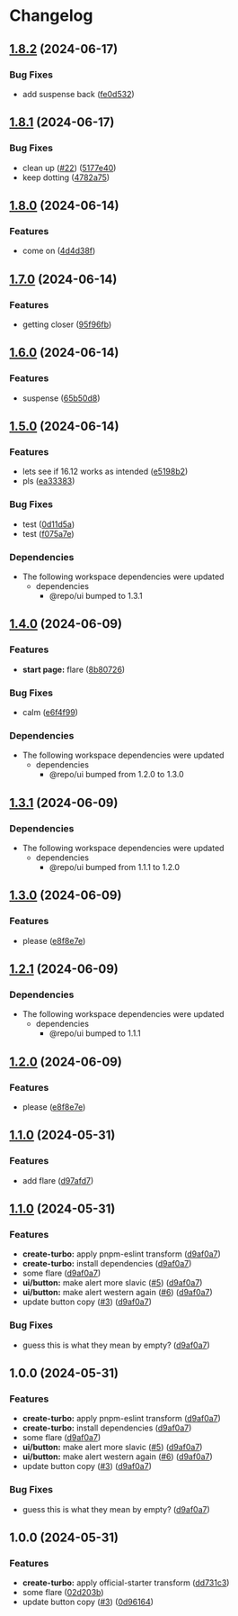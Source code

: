 # Changelog

## [1.8.2](https://github.com/axeen/release-please-test/compare/web-v1.8.1...web-v1.8.2) (2024-06-17)


### Bug Fixes

* add suspense back ([fe0d532](https://github.com/axeen/release-please-test/commit/fe0d53214b98cacb48bc706a7e7eaf3f962cf939))

## [1.8.1](https://github.com/axeen/release-please-test/compare/web-v1.8.0...web-v1.8.1) (2024-06-17)


### Bug Fixes

* clean up ([#22](https://github.com/axeen/release-please-test/issues/22)) ([5177e40](https://github.com/axeen/release-please-test/commit/5177e405bd6b4bb977dd94ee30efc23b96419f94))
* keep dotting ([4782a75](https://github.com/axeen/release-please-test/commit/4782a75f0153f04e7f31f0e91dd77c9e5e768610))

## [1.8.0](https://github.com/axeen/release-please-test/compare/web-v1.7.0...web-v1.8.0) (2024-06-14)


### Features

* come on ([4d4d38f](https://github.com/axeen/release-please-test/commit/4d4d38f8f796bc6fab16e0437a1d48d8ca11ca99))

## [1.7.0](https://github.com/axeen/release-please-test/compare/web-v1.6.0...web-v1.7.0) (2024-06-14)


### Features

* getting closer ([95f96fb](https://github.com/axeen/release-please-test/commit/95f96fb74242d10c207488c4b9417fbba496f089))

## [1.6.0](https://github.com/axeen/release-please-test/compare/web-v1.5.0...web-v1.6.0) (2024-06-14)


### Features

* suspense ([65b50d8](https://github.com/axeen/release-please-test/commit/65b50d84486434761d721c753cb6a305d99c8291))

## [1.5.0](https://github.com/axeen/release-please-test/compare/web-v1.4.0...web-v1.5.0) (2024-06-14)


### Features

* lets see if 16.12 works as intended ([e5198b2](https://github.com/axeen/release-please-test/commit/e5198b28b1f2c48e1b2cde7ec1ff8144f51d4e6a))
* pls ([ea33383](https://github.com/axeen/release-please-test/commit/ea3338361cc6f46ce4af7db6d529bd87532e1d5d))


### Bug Fixes

* test ([0d11d5a](https://github.com/axeen/release-please-test/commit/0d11d5a65929af5b895a6987f5bf367e304387c9))
* test ([f075a7e](https://github.com/axeen/release-please-test/commit/f075a7ebb340b66036a67858df4589129592dfaf))


### Dependencies

* The following workspace dependencies were updated
  * dependencies
    * @repo/ui bumped to 1.3.1

## [1.4.0](https://github.com/axeen/release-please-test/compare/web-v1.3.1...web-v1.4.0) (2024-06-09)


### Features

* **start page:** flare ([8b80726](https://github.com/axeen/release-please-test/commit/8b807269e44466806da10ae4e2feca7f2b87c5c9))


### Bug Fixes

* calm ([e6f4f99](https://github.com/axeen/release-please-test/commit/e6f4f992a8b865505ecf372d3608129ee39be73f))


### Dependencies

* The following workspace dependencies were updated
  * dependencies
    * @repo/ui bumped from 1.2.0 to 1.3.0

## [1.3.1](https://github.com/axeen/release-please-test/compare/web-v1.3.0...web-v1.3.1) (2024-06-09)


### Dependencies

* The following workspace dependencies were updated
  * dependencies
    * @repo/ui bumped from 1.1.1 to 1.2.0

## [1.3.0](https://github.com/axeen/release-please-test/compare/web-v1.2.1...web-v1.3.0) (2024-06-09)


### Features

* please ([e8f8e7e](https://github.com/axeen/release-please-test/commit/e8f8e7e23054ba0675312af86f374e088084a52a))

## [1.2.1](https://github.com/axeen/release-please-test/compare/web-v1.2.0...web-v1.2.1) (2024-06-09)


### Dependencies

* The following workspace dependencies were updated
  * dependencies
    * @repo/ui bumped to 1.1.1

## [1.2.0](https://github.com/axeen/release-please-test/compare/web-v1.1.0...web-v1.2.0) (2024-06-09)


### Features

* please ([e8f8e7e](https://github.com/axeen/release-please-test/commit/e8f8e7e23054ba0675312af86f374e088084a52a))

## [1.1.0](https://github.com/axeen/release-please-test/compare/web-v1.0.0...web-v1.1.0) (2024-05-31)


### Features

* add flare ([d97afd7](https://github.com/axeen/release-please-test/commit/d97afd7d290e0be69deb1035221d5521070612a8))

## [1.1.0](https://github.com/axeen/release-please-test/compare/web-v1.0.0...web-v1.1.0) (2024-05-31)


### Features

* **create-turbo:** apply pnpm-eslint transform ([d9af0a7](https://github.com/axeen/release-please-test/commit/d9af0a76359eed54a1649e3e7f2fd256df9728cc))
* **create-turbo:** install dependencies ([d9af0a7](https://github.com/axeen/release-please-test/commit/d9af0a76359eed54a1649e3e7f2fd256df9728cc))
* some flare ([d9af0a7](https://github.com/axeen/release-please-test/commit/d9af0a76359eed54a1649e3e7f2fd256df9728cc))
* **ui/button:** make alert more slavic ([#5](https://github.com/axeen/release-please-test/issues/5)) ([d9af0a7](https://github.com/axeen/release-please-test/commit/d9af0a76359eed54a1649e3e7f2fd256df9728cc))
* **ui/button:** make alert western again ([#6](https://github.com/axeen/release-please-test/issues/6)) ([d9af0a7](https://github.com/axeen/release-please-test/commit/d9af0a76359eed54a1649e3e7f2fd256df9728cc))
* update button copy ([#3](https://github.com/axeen/release-please-test/issues/3)) ([d9af0a7](https://github.com/axeen/release-please-test/commit/d9af0a76359eed54a1649e3e7f2fd256df9728cc))


### Bug Fixes

* guess this is what they mean by empty? ([d9af0a7](https://github.com/axeen/release-please-test/commit/d9af0a76359eed54a1649e3e7f2fd256df9728cc))

## 1.0.0 (2024-05-31)


### Features

* **create-turbo:** apply pnpm-eslint transform ([d9af0a7](https://github.com/axeen/release-please-test/commit/d9af0a76359eed54a1649e3e7f2fd256df9728cc))
* **create-turbo:** install dependencies ([d9af0a7](https://github.com/axeen/release-please-test/commit/d9af0a76359eed54a1649e3e7f2fd256df9728cc))
* some flare ([d9af0a7](https://github.com/axeen/release-please-test/commit/d9af0a76359eed54a1649e3e7f2fd256df9728cc))
* **ui/button:** make alert more slavic ([#5](https://github.com/axeen/release-please-test/issues/5)) ([d9af0a7](https://github.com/axeen/release-please-test/commit/d9af0a76359eed54a1649e3e7f2fd256df9728cc))
* **ui/button:** make alert western again ([#6](https://github.com/axeen/release-please-test/issues/6)) ([d9af0a7](https://github.com/axeen/release-please-test/commit/d9af0a76359eed54a1649e3e7f2fd256df9728cc))
* update button copy ([#3](https://github.com/axeen/release-please-test/issues/3)) ([d9af0a7](https://github.com/axeen/release-please-test/commit/d9af0a76359eed54a1649e3e7f2fd256df9728cc))


### Bug Fixes

* guess this is what they mean by empty? ([d9af0a7](https://github.com/axeen/release-please-test/commit/d9af0a76359eed54a1649e3e7f2fd256df9728cc))

## 1.0.0 (2024-05-31)


### Features

* **create-turbo:** apply official-starter transform ([dd731c3](https://github.com/axeen/release-please-test/commit/dd731c3c11c30de7a68ec0e5a003d94434172920))
* some flare ([02d203b](https://github.com/axeen/release-please-test/commit/02d203b822b1c57ee40b3f353be6ae52d8e50d3e))
* update button copy ([#3](https://github.com/axeen/release-please-test/issues/3)) ([0d96164](https://github.com/axeen/release-please-test/commit/0d9616428decde8da7794c609e5fe4e19c259713))
